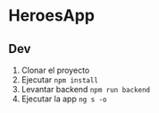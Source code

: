 # HeroesApp

## Dev

1. Clonar el proyecto
2. Ejecutar `npm install`
3. Levantar backend `npm run backend`
4. Ejecutar la app `ng s -o`
